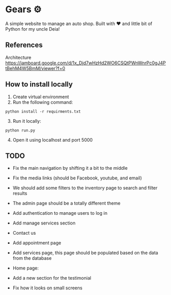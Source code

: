 
# Gears ⚙️
A simple website to manage an auto shop. Built with ❤️ and little bit of Python for my uncle Deia! 


## References
Architecture https://jamboard.google.com/d/1x_Djd7wHzHd2WO6CSQtPWnWnrPc0gJ4PtBehM4W5BmM/viewer?f=0

## How to install locally

1. Create virtual environment 
2. Run the following command:
```
python install -r requirments.txt
```

3. Run it locally:
```
python run.py
```

4. Open it using localhost and port 5000


## TODO

- Fix the main navigation by shifting it a bit to the middle

- Fix the media links (should be Facebook, youtube, and email)

- We should add some filters to the inventory page to search and filter results

- The admin page should be a totally different theme

- Add authentication to manage users to log in

- Add manage services section

- Contact us

- Add appointment page

- Add services page, this page should be populated based on the data from the database

- Home page:

- Add a new section for the testimonial

- Fix how it looks on small screens